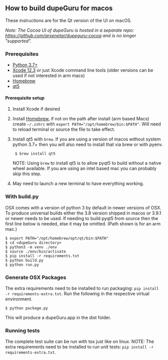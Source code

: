 ## How to build dupeGuru for macos
These instructions are for the Qt version of the UI on macOS.

*Note: The Cocoa UI of dupeGuru is hosted in a separate repo: https://github.com/arsenetar/dupeguru-cocoa and is no longer "supported".*
### Prerequisites

- [Python 3.7+][python]
- [Xcode 12.3][xcode] or just Xcode command line tools (older versions can be used if not interested in arm macs)
- [Homebrew][homebrew]
- [qt5](https://www.qt.io/)

#### Prerequisite setup
1. Install Xcode if desired
2. Install [Homebrew][homebrew], if not on the path after install (arm based Macs) create `~/.zshrc`
with `export PATH="/opt/homebrew/bin:$PATH"`. Will need to reload terminal or source the file to take
effect.
3. Install qt5 with `brew`. If you are using a version of macos without system python 3.7+ then you will
also need to install that via brew or with pyenv.

        $ brew install qt5

    NOTE: Using `brew` to install qt5 is to allow pyqt5 to build without a native wheel
    available.  If you are using an intel based mac you can probably skip this step.

4. May need to launch a new terminal to have everything working.

### With build.py
OSX comes with a version of python 3 by default in newer versions of OSX.  To produce universal
builds either the 3.8 version shipped in macos or 3.9.1 or newer needs to be used. If needing to
build pyqt5 from source then the first line below is needed, else it may be omitted. (Path shown is
for an arm mac.)

    $ export PATH="/opt/homebrew/opt/qt/bin:$PATH"
    $ cd <dupeGuru directory>
    $ python3 -m venv ./env
    $ source ./env/bin/activate
    $ pip install -r requirements.txt
    $ python build.py
    $ python run.py

### Generate OSX Packages
The extra requirements need to be installed to run packaging: `pip install -r requirements-extra.txt`.
Run the following in the respective virtual environment.

    $ python package.py

This will produce a dupeGuru.app in the dist folder.

### Running tests
The complete test suite can be run with tox just like on linux. NOTE: The extra requirements need to
be installed to run unit tests: `pip install -r requirements-extra.txt`.

[python]: http://www.python.org/
[homebrew]: https://brew.sh/
[xcode]: https://developer.apple.com/xcode/
